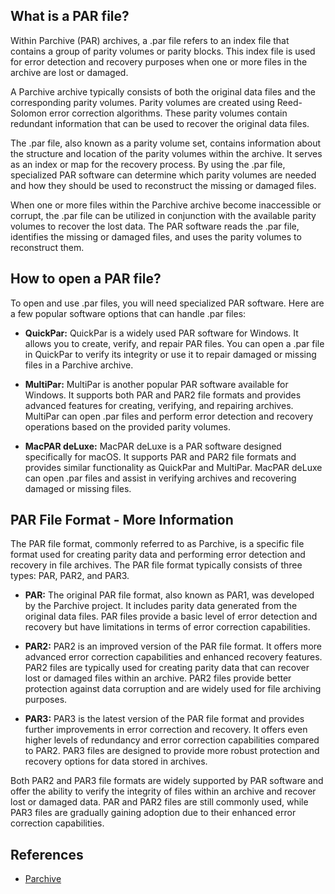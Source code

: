 ## What is a PAR file?

Within Parchive (PAR) archives, a .par file refers to an index file that contains a group of parity volumes or parity blocks. This index file is used for error detection and recovery purposes when one or more files in the archive are lost or damaged.

A Parchive archive typically consists of both the original data files and the corresponding parity volumes. Parity volumes are created using Reed-Solomon error correction algorithms. These parity volumes contain redundant information that can be used to recover the original data files.

The .par file, also known as a parity volume set, contains information about the structure and location of the parity volumes within the archive. It serves as an index or map for the recovery process. By using the .par file, specialized PAR software can determine which parity volumes are needed and how they should be used to reconstruct the missing or damaged files.

When one or more files within the Parchive archive become inaccessible or corrupt, the .par file can be utilized in conjunction with the available parity volumes to recover the lost data. The PAR software reads the .par file, identifies the missing or damaged files, and uses the parity volumes to reconstruct them.

## How to open a PAR file?

To open and use .par files, you will need specialized PAR software. Here are a few popular software options that can handle .par files:

- **QuickPar:** QuickPar is a widely used PAR software for Windows. It allows you to create, verify, and repair PAR files. You can open a .par file in QuickPar to verify its integrity or use it to repair damaged or missing files in a Parchive archive.

- **MultiPar:** MultiPar is another popular PAR software available for Windows. It supports both PAR and PAR2 file formats and provides advanced features for creating, verifying, and repairing archives. MultiPar can open .par files and perform error detection and recovery operations based on the provided parity volumes.

- **MacPAR deLuxe:** MacPAR deLuxe is a PAR software designed specifically for macOS. It supports PAR and PAR2 file formats and provides similar functionality as QuickPar and MultiPar. MacPAR deLuxe can open .par files and assist in verifying archives and recovering damaged or missing files.

## PAR File Format - More Information

The PAR file format, commonly referred to as Parchive, is a specific file format used for creating parity data and performing error detection and recovery in file archives. The PAR file format typically consists of three types: PAR, PAR2, and PAR3.

- **PAR:** The original PAR file format, also known as PAR1, was developed by the Parchive project. It includes parity data generated from the original data files. PAR files provide a basic level of error detection and recovery but have limitations in terms of error correction capabilities.

- **PAR2:** PAR2 is an improved version of the PAR file format. It offers more advanced error correction capabilities and enhanced recovery features. PAR2 files are typically used for creating parity data that can recover lost or damaged files within an archive. PAR2 files provide better protection against data corruption and are widely used for file archiving purposes.

- **PAR3:** PAR3 is the latest version of the PAR file format and provides further improvements in error correction and recovery. It offers even higher levels of redundancy and error correction capabilities compared to PAR2. PAR3 files are designed to provide more robust protection and recovery options for data stored in archives.

Both PAR2 and PAR3 file formats are widely supported by PAR software and offer the ability to verify the integrity of files within an archive and recover lost or damaged data. PAR and PAR2 files are still commonly used, while PAR3 files are gradually gaining adoption due to their enhanced error correction capabilities.

## References
* [Parchive](https://en.wikipedia.org/wiki/Parchive)
